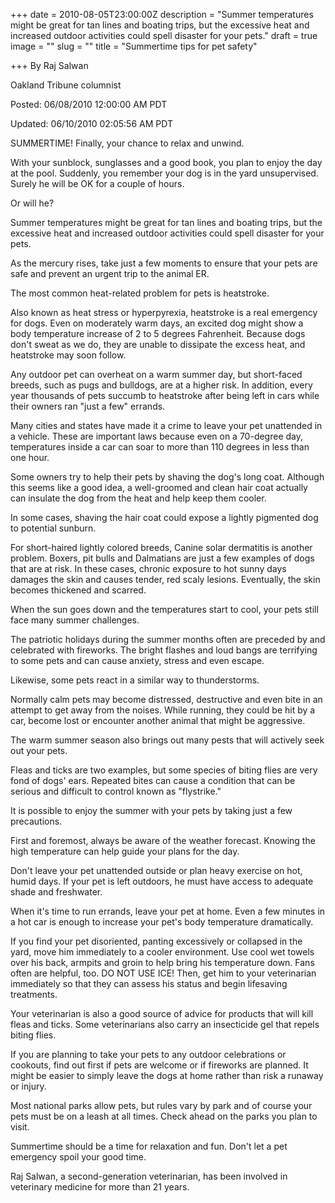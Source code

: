 +++
date = 2010-08-05T23:00:00Z
description = "Summer temperatures might be great for tan lines and boating trips, but the excessive heat and increased outdoor activities could spell disaster for your pets."
draft = true
image = ""
slug = ""
title = "Summertime tips for pet safety"

+++
By Raj Salwan

Oakland Tribune columnist

Posted: 06/08/2010 12:00:00 AM PDT

Updated: 06/10/2010 02:05:56 AM PDT

SUMMERTIME! Finally, your chance to relax and unwind.

With your sunblock, sunglasses and a good book, you plan to enjoy the day at the pool. Suddenly, you remember your dog is in the yard unsupervised. Surely he will be OK for a couple of hours.

Or will he?

Summer temperatures might be great for tan lines and boating trips, but the excessive heat and increased outdoor activities could spell disaster for your pets.

As the mercury rises, take just a few moments to ensure that your pets are safe and prevent an urgent trip to the animal ER.

The most common heat-related problem for pets is heatstroke.

Also known as heat stress or hyperpyrexia, heatstroke is a real emergency for dogs. Even on moderately warm days, an excited dog might show a body temperature increase of 2 to 5 degrees Fahrenheit. Because dogs don't sweat as we do, they are unable to dissipate the excess heat, and heatstroke may soon follow.

Any outdoor pet can overheat on a warm summer day, but short-faced breeds, such as pugs and bulldogs, are at a higher risk. In addition, every year thousands of pets succumb to heatstroke after being left in cars while their owners ran "just a few" errands.

Many cities and states have made it a crime to leave your pet unattended in a vehicle. These are important laws because even on a 70-degree day, temperatures inside a car can soar to more than 110 degrees in less than one hour.

Some owners try to help their pets by shaving the dog's long coat. Although this seems like a good idea, a well-groomed and clean hair coat actually can insulate the dog from the heat and help keep them cooler.

In some cases, shaving the hair coat could expose a lightly pigmented dog to potential sunburn.

For short-haired lightly colored breeds, Canine solar dermatitis is another problem. Boxers, pit bulls and Dalmatians are just a few examples of dogs that are at risk. In these cases, chronic exposure to hot sunny days damages the skin and causes tender, red scaly lesions. Eventually, the skin becomes thickened and scarred.

When the sun goes down and the temperatures start to cool, your pets still face many summer challenges.

The patriotic holidays during the summer months often are preceded by and celebrated with fireworks. The bright flashes and loud bangs are terrifying to some pets and can cause anxiety, stress and even escape.

Likewise, some pets react in a similar way to thunderstorms.

Normally calm pets may become distressed, destructive and even bite in an attempt to get away from the noises. While running, they could be hit by a car, become lost or encounter another animal that might be aggressive.

The warm summer season also brings out many pests that will actively seek out your pets.

Fleas and ticks are two examples, but some species of biting flies are very fond of dogs' ears. Repeated bites can cause a condition that can be serious and difficult to control known as "flystrike."

It is possible to enjoy the summer with your pets by taking just a few precautions.

First and foremost, always be aware of the weather forecast. Knowing the high temperature can help guide your plans for the day.

Don't leave your pet unattended outside or plan heavy exercise on hot, humid days. If your pet is left outdoors, he must have access to adequate shade and freshwater.

When it's time to run errands, leave your pet at home. Even a few minutes in a hot car is enough to increase your pet's body temperature dramatically.

If you find your pet disoriented, panting excessively or collapsed in the yard, move him immediately to a cooler environment. Use cool wet towels over his back, armpits and groin to help bring his temperature down. Fans often are helpful, too. DO NOT USE ICE! Then, get him to your veterinarian immediately so that they can assess his status and begin lifesaving treatments.

Your veterinarian is also a good source of advice for products that will kill fleas and ticks. Some veterinarians also carry an insecticide gel that repels biting flies.

If you are planning to take your pets to any outdoor celebrations or cookouts, find out first if pets are welcome or if fireworks are planned. It might be easier to simply leave the dogs at home rather than risk a runaway or injury.

Most national parks allow pets, but rules vary by park and of course your pets must be on a leash at all times. Check ahead on the parks you plan to visit.

Summertime should be a time for relaxation and fun. Don't let a pet emergency spoil your good time.

Raj Salwan, a second-generation veterinarian, has been involved in veterinary medicine for more than 21 years.